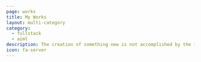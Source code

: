 ```yaml
---
page: works
title: My Works
layout: multi-category
category:
  - fullstack
  - aiml
description: The creation of something new is not accomplished by the intellect but by the play instinct acting from inner necessity. The creative mind plays with the objects it loves.<br/>~ Carl Jung
icon: fa-server
---
```

